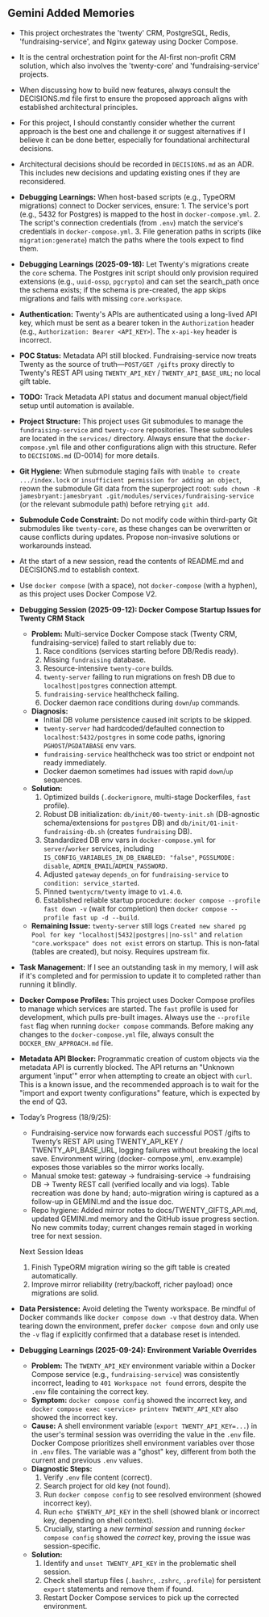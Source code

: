 ## Gemini Added Memories
- This project orchestrates the 'twenty' CRM, PostgreSQL, Redis, 'fundraising-service', and Nginx gateway using Docker Compose.
- It is the central orchestration point for the AI-first non-profit CRM solution, which also involves the 'twenty-core' and 'fundraising-service' projects.
- When discussing how to build new features, always consult the DECISIONS.md file first to ensure the proposed approach aligns with established architectural principles.
- For this project, I should constantly consider whether the current approach is the best one and challenge it or suggest alternatives if I believe it can be done better, especially for foundational architectural decisions.
- Architectural decisions should be recorded in `DECISIONS.md` as an ADR. This includes new decisions and updating existing ones if they are reconsidered.
- **Debugging Learnings:** When host-based scripts (e.g., TypeORM migrations) connect to Docker services, ensure: 1. The service's port (e.g., 5432 for Postgres) is mapped to the host in `docker-compose.yml`. 2. The script's connection credentials (from `.env`) match the service's credentials in `docker-compose.yml`. 3. File generation paths in scripts (like `migration:generate`) match the paths where the tools expect to find them.
- **Debugging Learnings (2025-09-18):** Let Twenty's migrations create the `core` schema. The Postgres init script should only provision required extensions (e.g., `uuid-ossp`, `pgcrypto`) and can set the search_path once the schema exists; if the schema is pre-created, the app skips migrations and fails with missing `core.workspace`.
- **Authentication:** Twenty's APIs are authenticated using a long-lived API key, which must be sent as a bearer token in the `Authorization` header (e.g., `Authorization: Bearer <API_KEY>`). The `x-api-key` header is incorrect.
- **POC Status:** Metadata API still blocked. Fundraising-service now treats Twenty as the source of truth—`POST/GET /gifts` proxy directly to Twenty's REST API using `TWENTY_API_KEY` / `TWENTY_API_BASE_URL`; no local gift table.
- **TODO:** Track Metadata API status and document manual object/field setup until automation is available.
- **Project Structure:** This project uses Git submodules to manage the `fundraising-service` and `twenty-core` repositories. These submodules are located in the `services/` directory. Always ensure that the `docker-compose.yml` file and other configurations align with this structure. Refer to `DECISIONS.md` (D-0014) for more details.
- **Git Hygiene:** When submodule staging fails with `Unable to create .../index.lock` or `insufficient permission for adding an object`, reown the submodule Git data from the superproject root: `sudo chown -R jamesbryant:jamesbryant .git/modules/services/fundraising-service` (or the relevant submodule path) before retrying `git add`.
- **Submodule Code Constraint:** Do not modify code within third-party Git submodules like `twenty-core`, as these changes can be overwritten or cause conflicts during updates. Propose non-invasive solutions or workarounds instead.
- At the start of a new session, read the contents of README.md and DECISIONS.md to establish context.
- Use `docker compose` (with a space), not `docker-compose` (with a hyphen), as this project uses Docker Compose V2.
- **Debugging Session (2025-09-12): Docker Compose Startup Issues for Twenty CRM Stack**
  - **Problem:** Multi-service Docker Compose stack (Twenty CRM, fundraising-service) failed to start reliably due to:
    1.  Race conditions (services starting before DB/Redis ready).
    2.  Missing `fundraising` database.
    3.  Resource-intensive `twenty-core` builds.
    4.  `twenty-server` failing to run migrations on fresh DB due to `localhost|postgres` connection attempt.
    5.  `fundraising-service` healthcheck failing.
    6.  Docker daemon race conditions during `down`/`up` commands.
  - **Diagnosis:**
    - Initial DB volume persistence caused init scripts to be skipped.
    - `twenty-server` had hardcoded/defaulted connection to `localhost:5432/postgres` in some code paths, ignoring `PGHOST`/`PGDATABASE` env vars.
    - `fundraising-service` healthcheck was too strict or endpoint not ready immediately.
    - Docker daemon sometimes had issues with rapid `down`/`up` sequences.
  - **Solution:**
    1.  Optimized builds (`.dockerignore`, multi-stage Dockerfiles, `fast` profile).
    2.  Robust DB initialization: `db/init/00-twenty-init.sh` (DB-agnostic schema/extensions for `postgres` DB) and `db/init/01-init-fundraising-db.sh` (creates `fundraising` DB).
    3.  Standardized DB env vars in `docker-compose.yml` for `server`/`worker` services, including `IS_CONFIG_VARIABLES_IN_DB_ENABLED: "false"`, `PGSSLMODE: disable`, `ADMIN_EMAIL`/`ADMIN_PASSWORD`.
    4.  Adjusted `gateway` `depends_on` for `fundraising-service` to `condition: service_started`.
    5.  Pinned `twentycrm/twenty` image to `v1.4.0`.
    6.  Established reliable startup procedure: `docker compose --profile fast down -v` (wait for completion) then `docker compose --profile fast up -d --build`.
  - **Remaining Issue:** `twenty-server` still logs `Created new shared pg Pool for key "localhost|5432|postgres||no-ssl"` and `relation "core.workspace" does not exist` errors on startup. This is non-fatal (tables are created), but noisy. Requires upstream fix.
- **Task Management:** If I see an outstanding task in my memory, I will ask if it's completed and for permission to update it to completed rather than running it blindly.
- **Docker Compose Profiles:** This project uses Docker Compose profiles to manage which services are started. The `fast` profile is used for development, which pulls pre-built images. Always use the `--profile fast` flag when running `docker compose` commands. Before making any changes to the `docker-compose.yml` file, always consult the `DOCKER_ENV_APPROACH.md` file.
- **Metadata API Blocker:** Programmatic creation of custom objects via the metadata API is currently blocked. The API returns an "Unknown argument 'input'" error when attempting to create an object with `curl`. This is a known issue, and the recommended approach is to wait for the "import and export twenty configurations" feature, which is expected by the end of Q3.
- Today’s Progress (18/9/25):
  - Fundraising-service now forwards each successful POST /gifts to Twenty’s REST API using TWENTY_API_KEY /
  TWENTY_API_BASE_URL, logging failures without breaking the local save. Environment wiring (docker-
  compose.yml, .env.example) exposes those variables so the mirror works locally.
  - Manual smoke test: gateway → fundraising-service → fundraising DB → Twenty REST call (verified locally and via
  logs). Table recreation was done by hand; auto-migration wiring is captured as a follow-up in GEMINI.md and the issue
  doc.
  - Repo hygiene: Added mirror notes to docs/TWENTY_GIFTS_API.md, updated GEMINI.md memory and the GitHub issue progress
  section. No new commits today; current changes remain staged in working tree for next session.

  Next Session Ideas

  1. Finish TypeORM migration wiring so the gift table is created automatically.
  2. Improve mirror reliability (retry/backoff, richer payload) once migrations are solid.
- **Data Persistence:** Avoid deleting the Twenty workspace. Be mindful of Docker commands like `docker compose down -v` that destroy data. When tearing down the environment, prefer `docker compose down` and only use the `-v` flag if explicitly confirmed that a database reset is intended.
- **Debugging Learnings (2025-09-24): Environment Variable Overrides**
  - **Problem:** The `TWENTY_API_KEY` environment variable within a Docker Compose service (e.g., `fundraising-service`) was consistently incorrect, leading to `401 Workspace not found` errors, despite the `.env` file containing the correct key.
  - **Symptom:** `docker compose config` showed the incorrect key, and `docker compose exec <service> printenv TWENTY_API_KEY` also showed the incorrect key.
  - **Cause:** A shell environment variable (`export TWENTY_API_KEY=...`) in the user's terminal session was overriding the value in the `.env` file. Docker Compose prioritizes shell environment variables over those in `.env` files. The variable was a "ghost" key, different from both the current and previous `.env` values.
  - **Diagnostic Steps:**
    1.  Verify `.env` file content (correct).
    2.  Search project for old key (not found).
    3.  Run `docker compose config` to see resolved environment (showed incorrect key).
    4.  Run `echo $TWENTY_API_KEY` in the shell (showed blank or incorrect key, depending on shell context).
    5.  Crucially, starting a *new terminal session* and running `docker compose config` showed the *correct* key, proving the issue was session-specific.
  - **Solution:**
    1.  Identify and `unset TWENTY_API_KEY` in the problematic shell session.
    2.  Check shell startup files (`.bashrc`, `.zshrc`, `.profile`) for persistent `export` statements and remove them if found.
    3.  Restart Docker Compose services to pick up the corrected environment.
